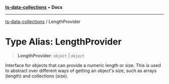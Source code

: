 [**ts-data-collections**](../README.md) • **Docs**

---

[ts-data-collections](../README.md) / LengthProvider

# Type Alias: LengthProvider

> **LengthProvider**: `object` \| `object`

Interface for objects that can provide a numeric length or size.
This is used to abstract over different ways of getting an object's size,
such as arrays (length) and collections (size).
